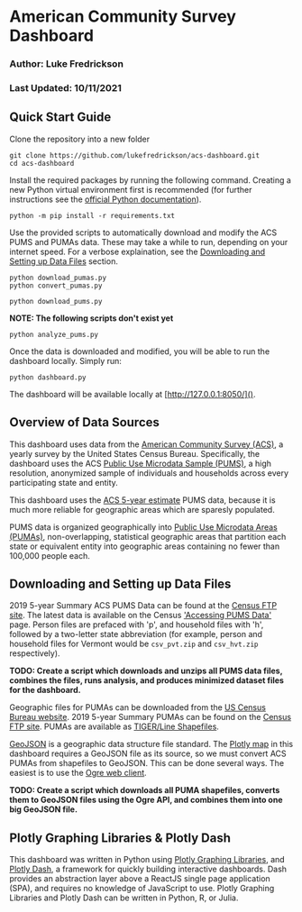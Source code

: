 # American Community Survey Dashboard
### Author: Luke Fredrickson
### Last Updated: 10/11/2021

## Quick Start Guide

Clone the repository into a new folder

```shell
git clone https://github.com/lukefredrickson/acs-dashboard.git
cd acs-dashboard
```

Install the required packages by running the following command. Creating a new Python virtual environment first is recommended (for further instructions see the [official Python documentation](https://docs.python.org/3/tutorial/venv.html)).

```shell
python -m pip install -r requirements.txt
```

Use the provided scripts to automatically download and modify the ACS PUMS and PUMAs data. These may take a while to run, depending on your internet speed. For a verbose explaination, see the [Downloading and Setting up Data Files](#downloading-and-setting-up-data-files) section.

```shell
python download_pumas.py
python convert_pumas.py
```
```shell
python download_pums.py
```
**NOTE: The following scripts don't exist yet**
```shell
python analyze_pums.py
```

Once the data is downloaded and modified, you will be able to run the dashboard locally. Simply run:

```shell
python dashboard.py
```

The dashboard will be available locally at [http://127.0.0.1:8050/]().

## Overview of Data Sources

This dashboard uses data from the [American Community Survey (ACS)](https://www.census.gov/programs-surveys/acs), a yearly survey by the United States Census Bureau. Specifically, the dashboard uses the ACS [Public Use Microdata Sample (PUMS)](https://www.census.gov/programs-surveys/acs/microdata.html), a high resolution, anonymized sample of individuals and households across every participating state and entity. 

This dashboard uses the [ACS 5-year estimate](https://www.census.gov/data/developers/data-sets/acs-5year.html) PUMS data, because it is much more reliable for geographic areas which are sparesly populated.

PUMS data is organized geographically into [Public Use Microdata Areas (PUMAs)](https://www.census.gov/programs-surveys/geography/guidance/geo-areas/pumas.html), non-overlapping, statistical geographic areas that partition each state or equivalent entity into geographic areas containing no fewer than 100,000 people each.

## Downloading and Setting up Data Files

2019 5-year Summary ACS PUMS Data can be found at the [Census FTP site](https://www2.census.gov/programs-surveys/acs/data/pums/2019/5-Year/). The latest data is available on the Census ['Accessing PUMS Data'](https://www.census.gov/programs-surveys/acs/microdata/access.html) page. Person files are prefaced with 'p', and household files with 'h', followed by a two-letter state abbreviation (for example, person and household files for Vermont would be `csv_pvt.zip` and `csv_hvt.zip` respectively).

**TODO: Create a script which downloads and unzips all PUMS data files, combines the files, runs analysis, and produces minimized dataset files for the dashboard.**

Geographic files for PUMAs can be downloaded from the [US Census Bureau website](https://www.census.gov/geographies/mapping-files/time-series/geo/tiger-line-file.html). 2019 5-year Summary PUMAs can be found on the [Census FTP site](https://www2.census.gov/geo/tiger/TIGER2019/PUMA/). PUMAs are available as [TIGER/Line Shapefiles](https://en.wikipedia.org/wiki/Topologically_Integrated_Geographic_Encoding_and_Referencing).

[GeoJSON](https://geojson.org/) is a geographic data structure file standard. The [Plotly map](https://plotly.com/python/mapbox-county-choropleth/) in this dashboard requires a GeoJSON file as its source, so we must convert ACS PUMAs from shapefiles to GeoJSON. This can be done several ways. The easiest is to use the [Ogre web client](https://ogre.adc4gis.com/).

**TODO: Create a script which downloads all PUMA shapefiles, converts them to GeoJSON files using the Ogre API, and combines them into one big GeoJSON file.**

## Plotly Graphing Libraries & Plotly Dash

This dashboard was written in Python using [Plotly Graphing Libraries](https://plotly.com/graphing-libraries/), and [Plotly Dash](https://dash.plotly.com/), a framework for quickly building interactive dashboards. Dash provides an abstraction layer above a ReactJS single page application (SPA), and requires no knowledge of JavaScript to use. Plotly Graphing Libraries and Plotly Dash can be written in Python, R, or Julia.
